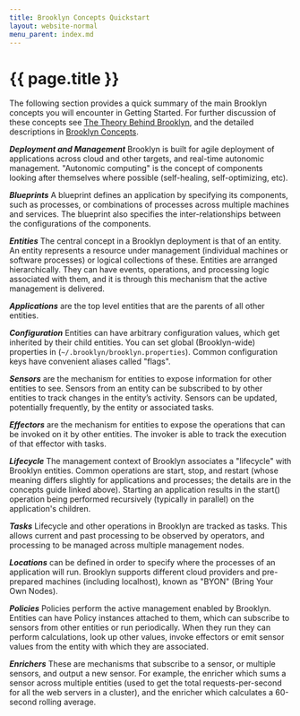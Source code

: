 ```yaml
---
title: Brooklyn Concepts Quickstart
layout: website-normal
menu_parent: index.md
---
```

# {{ page.title }}

The following section provides a quick summary of the main Brooklyn concepts you will encounter in Getting Started.  For further discussion of these concepts see [The Theory Behind Brooklyn]({{book.path.website}}/learnmore/theory.html), and the detailed descriptions in [Brooklyn Concepts]({{book.path.guide}}/concepts/).

***Deployment and Management*** Brooklyn is built for agile deployment of applications across cloud and other targets, and real-time autonomic management. "Autonomic computing" is the concept of components looking after themselves where possible (self-healing, self-optimizing, etc).

***Blueprints***  A blueprint defines an application by specifying its components, such as processes, or combinations of processes across multiple machines and services. The blueprint also specifies the inter-relationships between the configurations of the components.

***Entities*** The central concept in a Brooklyn deployment is that of an entity. An entity represents a resource under management (individual machines or software processes) or logical collections of these. Entities are arranged hierarchically. They can have events, operations, and processing logic associated with them, and it is through this mechanism that the active management is delivered.

***Applications*** are the top level entities that are the parents of all other entities.

***Configuration*** Entities can have arbitrary configuration values, which get inherited by their child entities. You can set global (Brooklyn-wide) properties in (``~/.brooklyn/brooklyn.properties``).  Common configuration keys have convenient aliases called "flags".

***Sensors*** are the mechanism for entities to expose information for other entities to see.  Sensors from an entity can be subscribed to by other entities to track changes in the entity’s activity. Sensors can be updated, potentially frequently, by the entity or associated tasks.

***Effectors*** are the mechanism for entities to expose the operations that can be invoked on it by other entities.  The invoker is able to track the execution of that effector with tasks. 


***Lifecycle*** The management context of Brooklyn associates a "lifecycle" with Brooklyn entities.  Common operations are start, stop, and restart (whose meaning differs slightly for applications and processes; the details are in the concepts guide linked above).  Starting an application results in the start() operation being performed recursively (typically in parallel) on the application's children.

***Tasks*** Lifecycle and other operations in Brooklyn are tracked as tasks. This allows current and past processing to be observed by operators, and processing to be managed across multiple management nodes.


***Locations*** can be defined in order to specify where the processes of an application will run.  Brooklyn supports different cloud providers and pre-prepared machines (including localhost), known as "BYON" (Bring Your Own Nodes).

***Policies*** Policies perform the active management enabled by Brooklyn. Entities can have  Policy instances attached to them, which can subscribe to sensors from other entities or run periodically.  When they run they can perform calculations, look up other values, invoke effectors or emit sensor values from the entity with which they are associated.

***Enrichers*** These are mechanisms that subscribe to a sensor, or multiple sensors, and output a new sensor. For example, the enricher which sums a sensor across multiple entities (used to get the total requests-per-second for all the web servers in a cluster), and the enricher which calculates a 60-second rolling average.